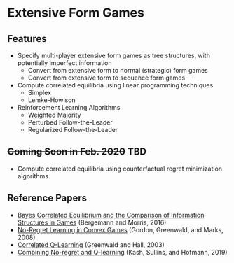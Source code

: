 # Extensive Form Games

## Features
- Specify multi-player extensive form games as tree structures, with potentially imperfect information
  * Convert from extensive form to normal (strategic) form games
  * Convert from extensive form to sequence form games
- Compute correlated equilibria using linear programming techniques 
  * Simplex
  * Lemke-Howlson
- Reinforcement Learning Algorithms
  * Weighted Majority
  * Perturbed Follow-the-Leader
  * Regularized Follow-the-Leader 

## ~~Coming Soon in Feb. 2020~~ TBD
+ Compute correlated equilibria using counterfactual regret minimization algorithms

## Reference Papers
+ [Bayes Correlated Equilibrium and the Comparison of Information Structures in Games](https://econtheory.org/ojs/index.php/te/article/viewFile/20160487/15457/452) (Bergemann and Morris, 2016)
+ [No-Regret Learning in Convex Games](https://www.cs.cmu.edu/~ggordon/gordon-greenwald-marks-icml-phi-regret.pdf) (Gordon, Greenwald, and Marks, 2008)
+ [Correlated Q-Learning](https://www.aaai.org/Papers/ICML/2003/ICML03-034.pdf) (Greenwald and Hall, 2003)
+ [Combining No-regret and Q-learning](https://arxiv.org/pdf/1910.03094.pdf) (Kash, Sullins, and Hofmann, 2019)



